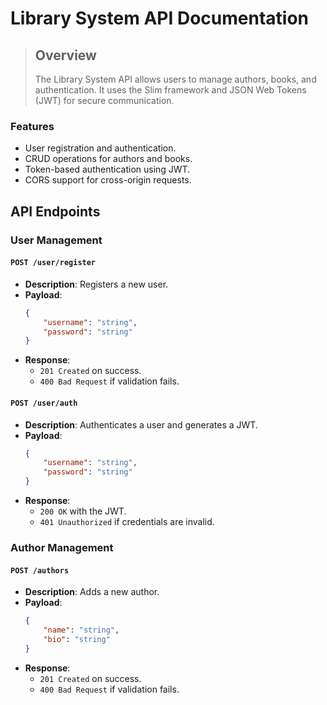 # Library System API Documentation

>## Overview
>The Library System API allows users to manage authors, books, and authentication. It uses the Slim framework and JSON Web Tokens (JWT) for secure communication.

### Features
- User registration and authentication.
- CRUD operations for authors and books.
- Token-based authentication using JWT.
- CORS support for cross-origin requests.


## API Endpoints

### User Management
#### `POST /user/register`
- **Description**: Registers a new user.
- **Payload**: 
  ```json
  {
      "username": "string",
      "password": "string"
  }
  ```
- **Response**:
  - `201 Created` on success.
  - `400 Bad Request` if validation fails.

#### `POST /user/auth`
- **Description**: Authenticates a user and generates a JWT.
- **Payload**:
  ```json
  {
      "username": "string",
      "password": "string"
  }
  ```
- **Response**:
  - `200 OK` with the JWT.
  - `401 Unauthorized` if credentials are invalid.

### Author Management
#### `POST /authors`
- **Description**: Adds a new author.
- **Payload**:
  ```json
  {
      "name": "string",
      "bio": "string"
  }
  ```
- **Response**:
  - `201 Created` on success.
  - `400 Bad Request` if validation fails.
